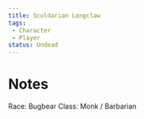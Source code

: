 ```yaml
---
title: Sculdarian Longclaw
tags: 
 - Character
 - Player
status: Undead
---
```


# Notes

Race: Bugbear
Class: Monk / Barbarian